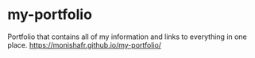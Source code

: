 # my-portfolio
Portfolio that contains all of my information and links to everything in one place. 
https://monishafr.github.io/my-portfolio/
